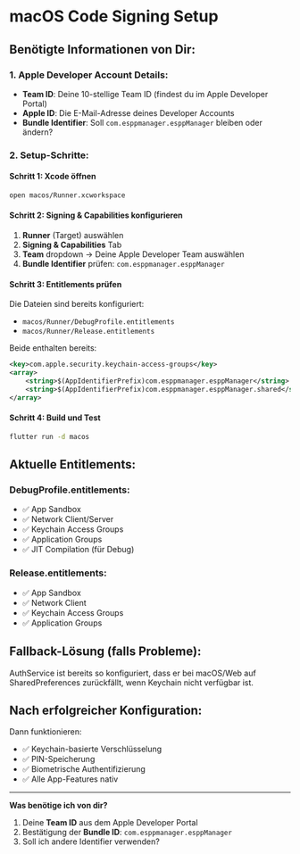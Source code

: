 # macOS Code Signing Setup

## Benötigte Informationen von Dir:

### 1. Apple Developer Account Details:
- **Team ID**: Deine 10-stellige Team ID (findest du im Apple Developer Portal)
- **Apple ID**: Die E-Mail-Adresse deines Developer Accounts
- **Bundle Identifier**: Soll `com.esppmanager.esppManager` bleiben oder ändern?

### 2. Setup-Schritte:

#### Schritt 1: Xcode öffnen
```bash
open macos/Runner.xcworkspace
```

#### Schritt 2: Signing & Capabilities konfigurieren
1. **Runner** (Target) auswählen
2. **Signing & Capabilities** Tab
3. **Team** dropdown → Deine Apple Developer Team auswählen
4. **Bundle Identifier** prüfen: `com.esppmanager.esppManager`

#### Schritt 3: Entitlements prüfen
Die Dateien sind bereits konfiguriert:
- `macos/Runner/DebugProfile.entitlements`
- `macos/Runner/Release.entitlements`

Beide enthalten bereits:
```xml
<key>com.apple.security.keychain-access-groups</key>
<array>
    <string>$(AppIdentifierPrefix)com.esppmanager.esppManager</string>
    <string>$(AppIdentifierPrefix)com.esppmanager.esppManager.shared</string>
</array>
```

#### Schritt 4: Build und Test
```bash
flutter run -d macos
```

## Aktuelle Entitlements:

### DebugProfile.entitlements:
- ✅ App Sandbox
- ✅ Network Client/Server
- ✅ Keychain Access Groups
- ✅ Application Groups
- ✅ JIT Compilation (für Debug)

### Release.entitlements:
- ✅ App Sandbox  
- ✅ Network Client
- ✅ Keychain Access Groups
- ✅ Application Groups

## Fallback-Lösung (falls Probleme):

AuthService ist bereits so konfiguriert, dass er bei macOS/Web auf SharedPreferences zurückfällt, wenn Keychain nicht verfügbar ist.

## Nach erfolgreicher Konfiguration:

Dann funktionieren:
- ✅ Keychain-basierte Verschlüsselung
- ✅ PIN-Speicherung
- ✅ Biometrische Authentifizierung
- ✅ Alle App-Features nativ

---

**Was benötige ich von dir?**
1. Deine **Team ID** aus dem Apple Developer Portal
2. Bestätigung der **Bundle ID**: `com.esppmanager.esppManager`
3. Soll ich andere Identifier verwenden?